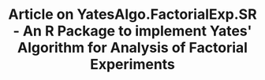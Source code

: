 ---
external_link: ""
image:
  caption: '[**CRAN**](https://cran.r-project.org/package=YatesAlgo.FactorialExp.SR)'
  focal_point: Smart
#links:
#- icon: semantic-scholar
#  icon_pack: ai
#  name: Credits to Shilaan Alzahavi
#  url: https://shilaan.rbind.io/post/building-your-website-using-r-blogdown/
summary: Illustrates the algorithm coined by Frank Yates in development of the Sum of Squares of the required number of Factorial Effects in a symmetric $$2^n$$ Factorial Experiment.
tags: []
title: Article on YatesAlgo.FactorialExp.SR - An R Package to implement Yates' Algorithm for Analysis of Factorial Experiments
---